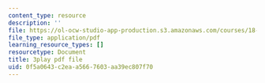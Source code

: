 ```yaml
---
content_type: resource
description: ''
file: https://ol-ocw-studio-app-production.s3.amazonaws.com/courses/18-06sc-linear-algebra-fall-2011/0f5a0643c2eaa5667603aa39ec807f70_AMLekTJR5_U.pdf
file_type: application/pdf
learning_resource_types: []
resourcetype: Document
title: 3play pdf file
uid: 0f5a0643-c2ea-a566-7603-aa39ec807f70
---
```

